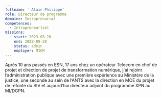 ```yaml
---
fullname: ' Alain Philippe'
role: Directeur de programme
domaine: Intraprenariat
competences:
  - Intrapreneur(se)
missions:
  - start: 2023-08-28
    end: 2028-08-28
    status: admin
    employer: MIOM
---
```

Après 10 ans passés en ESN, 17 ans chez un opérateur Telecom en chef de projet et direction de projet de transformation numérique, j'ai rejoint l’administration publique avec une première expérience au Ministère de la justice, une seconde au sein de l’ANTS avec la direction en MOE du projet de refonte du SIV et aujourd’hui directeur adjoint du programme XPN au MI/DGPN.
